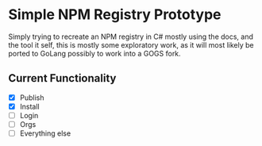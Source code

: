 # Simple NPM Registry Prototype
Simply trying to recreate an NPM registry in C# mostly using the docs, 
and the tool it self, this is mostly some exploratory work, 
as it will most likely be ported to GoLang possibly to work into a GOGS fork.
## Current Functionality
- [x] Publish
- [x] Install
- [ ] Login
- [ ] Orgs
- [ ] Everything else